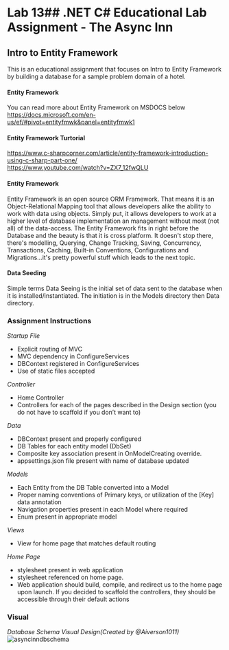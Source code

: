 # Lab 13## .NET C# Educational Lab Assignment - The Async Inn

## Intro to Entity Framework
This is an educational assignment that focuses on Intro to Entity Framework by building a database for a sample problem domain of a hotel.</br>

#### Entity Framework
You can read more about Entity Framework on MSDOCS below </br>
https://docs.microsoft.com/en-us/ef/#pivot=entityfmwk&panel=entityfmwk1</br>

#### Entity Framework Turtorial
https://www.c-sharpcorner.com/article/entity-framework-introduction-using-c-sharp-part-one/</br>
https://www.youtube.com/watch?v=ZX7_12fwQLU</br>

#### Entity Framework
Entity Framework is an open source ORM Framework. That means it is an Object-Relational Mapping tool that allows developers alike the ability to work with data using objects. Simply put, it allows developers to work at a higher level of database implementation an management without most (not all) of the data-access. The Entity Framework fits in right before the Database and the beauty is that it is cross platform. It doesn't stop there, there's modelling, Querying, Change Tracking, Saving, Concurrency, Transactions, Caching, Built-in Conventions, Configurations and Migrations...it's pretty powerful stuff which leads to the next topic.

#### Data Seeding
Simple terms Data Seeing is the initial set of data sent to the database when it is installed/instantiated. The initiation is in the Models directory then Data directory.


### Assignment Instructions
_Startup File_
* Explicit routing of MVC
* MVC dependency in ConfigureServices
* DBContext registered in ConfigureServices
* Use of static files accepted

_Controller_
* Home Controller
* Controllers for each of the pages described in the Design section (you do not have to scaffold if you don’t want to)

_Data_
* DBContext present and properly configured
* DB Tables for each entity model (DbSet<T>)
* Composite key association present in OnModelCreating override.
* appsettings.json file present with name of database updated

_Models_
* Each Entity from the DB Table converted into a Model
* Proper naming conventions of Primary keys, or utilization of the [Key] data annotation
* Navigation properties present in each Model where required
* Enum present in appropriate model

_Views_
* View for home page that matches default routing

_Home Page_
* stylesheet present in web application
* stylesheet referenced on home page.
* Web application should build, compile, and redirect us to the home page upon launch. If you decided to scaffold the controllers, they should be accessible through their default actions

### Visual
_Database Schema Visual Design(Created by @Aiverson1011)_ 
![asyncinndbschema](https://user-images.githubusercontent.com/39015829/47542663-425d4100-d893-11e8-97ec-e747d1ef239f.jpg)
